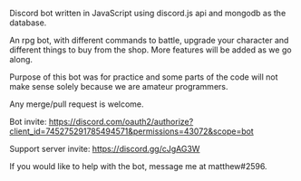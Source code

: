 Discord bot written in JavaScript using discord.js api and mongodb as the database.

An rpg bot, with different commands to battle, upgrade your character and different things to buy from the shop. More features will be added as we go along.

Purpose of this bot was for practice and some parts of the code will not make sense solely because we are amateur programmers.

Any merge/pull request is welcome.

Bot invite: https://discord.com/oauth2/authorize?client_id=745275291785494571&permissions=43072&scope=bot

Support server invite: https://discord.gg/cJgAG3W

If you would like to help with the bot, message me at matthew#2596.
